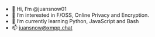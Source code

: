 - 👋 Hi, I’m @juansnow01
- 👀 I’m interested in F/OSS, Online Privacy and Encryption.
- 🌱 I’m currently learning Python, JavaScript and Bash
- 📫 juansnow@xmpp.chat

<!---
juansnow01/juansnow01 is a ✨ special ✨ repository because its `README.md` (this file) appears on your GitHub profile.
You can click the Preview link to take a look at your changes.
--->
